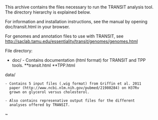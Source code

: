 This archive contains the files necessary to run the TRANSIT analysis
tool. The directory hierarchy is explained below.


For information and installation instructions, see
the manual by opening doc/transit.html in your browser.

For genomes and annotation files to use with TRANSIT, see
 http://saclab.tamu.edu/essentiality/transit/genomes/genomes.html


File directory:

* doc/ - Contains documentation (html format) for TRANSIT and TPP tools.
**transit.html
**TPP.html

data/

    - Contains 5 input files (.wig format) from Griffin et al. 2011
      paper (http://www.ncbi.nlm.nih.gov/pubmed/21980284) on H37Rv
      grown on glycerol versus cholesterol.

    - Also contains represenative output files for the different
      analyses offered by TRANSIT.

~                                             